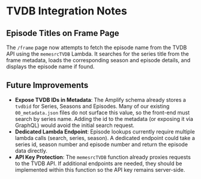 # TVDB Integration Notes

## Episode Titles on Frame Page
The `/frame` page now attempts to fetch the episode name from the TVDB API using the `memesrcTVDB` Lambda. It searches for the series title from the frame metadata, loads the corresponding season and episode details, and displays the episode name if found.

## Future Improvements
- **Expose TVDB IDs in Metadata**: The Amplify schema already stores a `tvdbid` for Series, Seasons and Episodes. Many of our existing `00_metadata.json` files do not surface this value, so the front-end must search by series name. Adding the id to the metadata (or exposing it via GraphQL) would avoid the initial search request.
- **Dedicated Lambda Endpoint**: Episode lookups currently require multiple lambda calls (search, series, season). A dedicated endpoint could take a series id, season number and episode number and return the episode data directly.
- **API Key Protection**: The `memesrcTVDB` function already proxies requests to the TVDB API. If additional endpoints are needed, they should be implemented within this function so the API key remains server-side.
